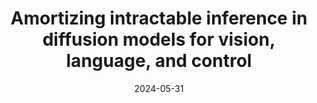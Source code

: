 ---
title: "Amortizing intractable inference in diffusion models for vision, language, and control"
collection: publications
permalink: /publication/2024-05-rtb
excerpt: ''
date: 2024-05-31
venue: 'Neural Information Processing Systems (NeurIPS), 2024'
paperurl: 'https://arxiv.org/abs/2405.20971'
imgurl: 'rtb.png'
show: true
authors:
  - name: Siddarth Venkatraman
    link: https://hyperpotatoneo.github.io/
    star: true
  - name: Moksh Jain
    link: https://mj10.github.io/
    star: true
  - name: Luca Scimeca
    link: https://lucascimeca.com/
    star: true
  - name: Minsu Kim
    link: https://minsuukim.github.io/
    star: true
  - name: Marcin Sendera
    link: https://scholar.google.pl/citations?user=ScNBRmQAAAAJ&hl=en
    star: true
  - name: Mohsin Hasan
    link: https://hasanmohsin.github.io/
  - name: Luke Rowe
  - name: Sarthak Mittal
    link: https://sarthmit.github.io/
  - name: Pablo Lemos
    link: https://pablo-lemos.github.io/
  - name: Emmanuel Bengio
    link: https://folinoid.com/
  - name: Alexandre Adam
    link: https://mila.quebec/en/directory/alexandre-adam
  - name: Jarrid Rector-Brooks
    link: https://jarridrb.github.io/
  - name: Yoshua Bengio
    link: https://yoshuabengio.org/
  - name: Glen Berseth
    link: https://neo-x.github.io/
  - name: Nikolay Malkin
    link: https://malkin1729.github.io/
links:
  - name: paper
    link: https://arxiv.org/pdf/2405.20971
  - name: code
    link: https://github.com/GFNOrg/diffusion-finetuning
---